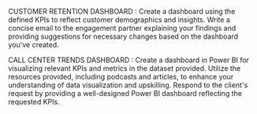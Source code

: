 CUSTOMER RETENTION DASHBOARD : 
Create a dashboard using the defined KPIs to reflect customer demographics and insights.
Write a concise email to the engagement partner explaining your findings and providing suggestions for necessary changes based on the dashboard you've created.

CALL CENTER TRENDS DASHBOARD : 
Create a dashboard in Power BI for visualizing relevant KPIs and metrics in the dataset provided.
Utilize the resources provided, including podcasts and articles, to enhance your understanding of data visualization and upskilling.
Respond to the client's request by providing a well-designed Power BI dashboard reflecting the requested KPIs.
